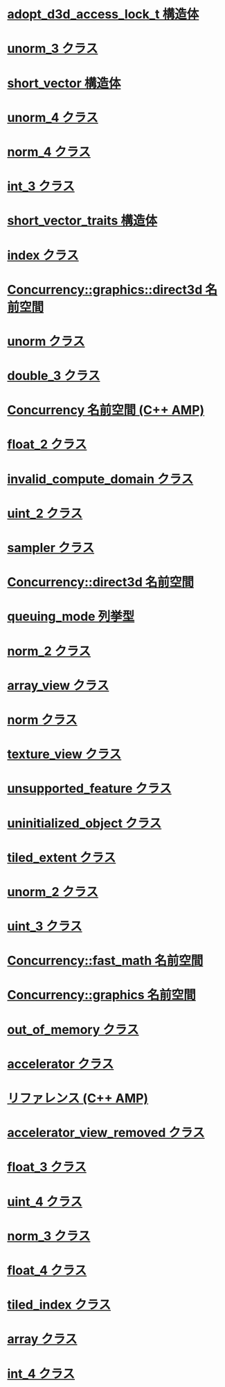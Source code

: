 # [adopt_d3d_access_lock_t 構造体](adopt-d3d-access-lock-t-structure.md)
# [unorm_3 クラス](unorm-3-class.md)
# [short_vector 構造体](short-vector-structure.md)
# [unorm_4 クラス](unorm-4-class.md)
# [norm_4 クラス](norm-4-class.md)
# [int_3 クラス](int-3-class.md)
# [short_vector_traits 構造体](short-vector-traits-structure.md)
# [index クラス](index-class.md)
# [Concurrency::graphics::direct3d 名前空間](concurrency-graphics-direct3d-namespace.md)
# [unorm クラス](unorm-class.md)
# [double_3 クラス](double-3-class.md)
# [Concurrency 名前空間 (C++ AMP)](concurrency-namespace-cpp-amp.md)
# [float_2 クラス](float-2-class.md)
# [invalid_compute_domain クラス](invalid-compute-domain-class.md)
# [uint_2 クラス](uint-2-class.md)
# [sampler クラス](sampler-class.md)
# [Concurrency::direct3d 名前空間](concurrency-direct3d-namespace.md)
# [queuing_mode 列挙型](queuing-mode-enumeration.md)
# [norm_2 クラス](norm-2-class.md)
# [array_view クラス](array-view-class.md)
# [norm クラス](norm-class.md)
# [texture_view クラス](texture-view-class.md)
# [unsupported_feature クラス](unsupported-feature-class.md)
# [uninitialized_object クラス](uninitialized-object-class.md)
# [tiled_extent クラス](tiled-extent-class.md)
# [unorm_2 クラス](unorm-2-class.md)
# [uint_3 クラス](uint-3-class.md)
# [Concurrency::fast_math 名前空間](concurrency-fast-math-namespace.md)
# [Concurrency::graphics 名前空間](concurrency-graphics-namespace.md)
# [out_of_memory クラス](out-of-memory-class.md)
# [accelerator クラス](accelerator-class.md)
# [リファレンス (C++ AMP)](reference-cpp-amp.md)
# [accelerator_view_removed クラス](accelerator-view-removed-class.md)
# [float_3 クラス](float-3-class.md)
# [uint_4 クラス](uint-4-class.md)
# [norm_3 クラス](norm-3-class.md)
# [float_4 クラス](float-4-class.md)
# [tiled_index クラス](tiled-index-class.md)
# [array クラス](array-class.md)
# [int_4 クラス](int-4-class.md)
